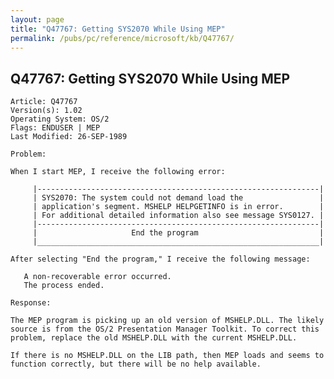```yaml
---
layout: page
title: "Q47767: Getting SYS2070 While Using MEP"
permalink: /pubs/pc/reference/microsoft/kb/Q47767/
---
```


## Q47767: Getting SYS2070 While Using MEP

	Article: Q47767
	Version(s): 1.02
	Operating System: OS/2
	Flags: ENDUSER | MEP
	Last Modified: 26-SEP-1989
	
	Problem:
	
	When I start MEP, I receive the following error:
	
	     |---------------------------------------------------------------|
	     | SYS2070: The system could not demand load the                 |
	     | application's segment. MSHELP HELPGETINFO is in error.        |
	     | For additional detailed information also see message SYS0127. |
	     |---------------------------------------------------------------|
	     |                     End the program                           |
	     |_______________________________________________________________|
	
	After selecting "End the program," I receive the following message:
	
	   A non-recoverable error occurred.
	   The process ended.
	
	Response:
	
	The MEP program is picking up an old version of MSHELP.DLL. The likely
	source is from the OS/2 Presentation Manager Toolkit. To correct this
	problem, replace the old MSHELP.DLL with the current MSHELP.DLL.
	
	If there is no MSHELP.DLL on the LIB path, then MEP loads and seems to
	function correctly, but there will be no help available.
